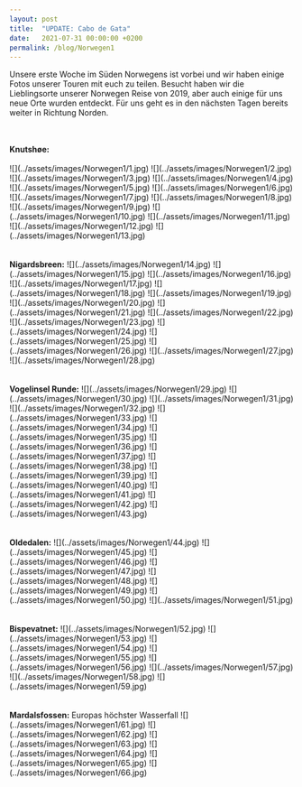 ```yaml
---
layout: post
title:  "UPDATE: Cabo de Gata"
date:   2021-07-31 00:00:00 +0200
permalink: /blog/Norwegen1
---
```

Unsere erste Woche im Süden Norwegens ist vorbei und wir haben einige Fotos unserer Touren mit euch zu teilen. Besucht haben wir die Lieblingsorte unserer Norwegen Reise von 2019, aber auch einige für uns neue Orte wurden entdeckt. Für uns geht es in den nächsten Tagen bereits weiter in Richtung Norden.

<br>
<br>
<strong>Knutshøe:</strong>
<br>
<br>
![](../assets/images/Norwegen1/1.jpg)
![](../assets/images/Norwegen1/2.jpg)
![](../assets/images/Norwegen1/3.jpg)
![](../assets/images/Norwegen1/4.jpg)
![](../assets/images/Norwegen1/5.jpg)
![](../assets/images/Norwegen1/6.jpg)
![](../assets/images/Norwegen1/7.jpg)
![](../assets/images/Norwegen1/8.jpg)
![](../assets/images/Norwegen1/9.jpg)
![](../assets/images/Norwegen1/10.jpg)
![](../assets/images/Norwegen1/11.jpg)
![](../assets/images/Norwegen1/12.jpg)
![](../assets/images/Norwegen1/13.jpg)
<br>
<br>
<br>
<strong>Nigardsbreen:</strong>
![](../assets/images/Norwegen1/14.jpg)
![](../assets/images/Norwegen1/15.jpg)
![](../assets/images/Norwegen1/16.jpg)
![](../assets/images/Norwegen1/17.jpg)
![](../assets/images/Norwegen1/18.jpg)
![](../assets/images/Norwegen1/19.jpg)
![](../assets/images/Norwegen1/20.jpg)
![](../assets/images/Norwegen1/21.jpg)
![](../assets/images/Norwegen1/22.jpg)
![](../assets/images/Norwegen1/23.jpg)
![](../assets/images/Norwegen1/24.jpg)
![](../assets/images/Norwegen1/25.jpg)
![](../assets/images/Norwegen1/26.jpg)
![](../assets/images/Norwegen1/27.jpg)
![](../assets/images/Norwegen1/28.jpg)
<br>
<br>
<br>
<strong>Vogelinsel Runde:</strong>
![](../assets/images/Norwegen1/29.jpg)
![](../assets/images/Norwegen1/30.jpg)
![](../assets/images/Norwegen1/31.jpg)
![](../assets/images/Norwegen1/32.jpg)
![](../assets/images/Norwegen1/33.jpg)
![](../assets/images/Norwegen1/34.jpg)
![](../assets/images/Norwegen1/35.jpg)
![](../assets/images/Norwegen1/36.jpg)
![](../assets/images/Norwegen1/37.jpg)
![](../assets/images/Norwegen1/38.jpg)
![](../assets/images/Norwegen1/39.jpg)
![](../assets/images/Norwegen1/40.jpg)
![](../assets/images/Norwegen1/41.jpg)
![](../assets/images/Norwegen1/42.jpg)
![](../assets/images/Norwegen1/43.jpg)
<br>
<br>
<br>
<strong>Oldedalen:</strong>
![](../assets/images/Norwegen1/44.jpg)
![](../assets/images/Norwegen1/45.jpg)
![](../assets/images/Norwegen1/46.jpg)
![](../assets/images/Norwegen1/47.jpg)
![](../assets/images/Norwegen1/48.jpg)
![](../assets/images/Norwegen1/49.jpg)
![](../assets/images/Norwegen1/50.jpg)
![](../assets/images/Norwegen1/51.jpg)
<br>
<br>
<br>
<strong>Bispevatnet:</strong>
![](../assets/images/Norwegen1/52.jpg)
![](../assets/images/Norwegen1/53.jpg)
![](../assets/images/Norwegen1/54.jpg)
![](../assets/images/Norwegen1/55.jpg)
![](../assets/images/Norwegen1/56.jpg)
![](../assets/images/Norwegen1/57.jpg)
![](../assets/images/Norwegen1/58.jpg)
![](../assets/images/Norwegen1/59.jpg)
<br>
<br>
<br>
<strong>Mardalsfossen:</strong>
Europas höchster Wasserfall
![](../assets/images/Norwegen1/61.jpg)
![](../assets/images/Norwegen1/62.jpg)
![](../assets/images/Norwegen1/63.jpg)
![](../assets/images/Norwegen1/64.jpg)
![](../assets/images/Norwegen1/65.jpg)
![](../assets/images/Norwegen1/66.jpg)
